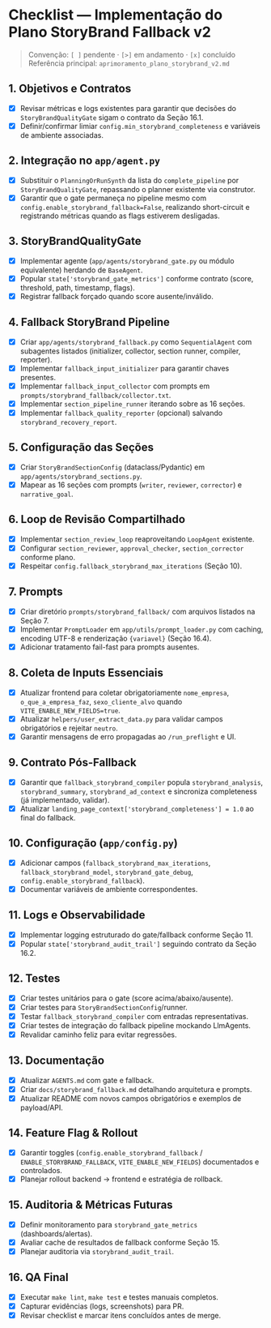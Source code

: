 # Checklist — Implementação do Plano StoryBrand Fallback v2

> Convenção: `[ ]` pendente · `[>]` em andamento · `[x]` concluído
> Referência principal: `aprimoramento_plano_storybrand_v2.md`

## 1. Objetivos e Contratos
- [x] Revisar métricas e logs existentes para garantir que decisões do `StoryBrandQualityGate` sigam o contrato da Seção 16.1.
- [x] Definir/confirmar limiar `config.min_storybrand_completeness` e variáveis de ambiente associadas.

## 2. Integração no `app/agent.py`
- [x] Substituir o `PlanningOrRunSynth` da lista do `complete_pipeline` por `StoryBrandQualityGate`, repassando o planner existente via construtor.
- [x] Garantir que o gate permaneça no pipeline mesmo com `config.enable_storybrand_fallback=False`, realizando short-circuit e registrando métricas quando as flags estiverem desligadas.

## 3. StoryBrandQualityGate
- [x] Implementar agente (`app/agents/storybrand_gate.py` ou módulo equivalente) herdando de `BaseAgent`.
- [x] Popular `state['storybrand_gate_metrics']` conforme contrato (score, threshold, path, timestamp, flags).
- [x] Registrar fallback forçado quando score ausente/inválido.

## 4. Fallback StoryBrand Pipeline
- [x] Criar `app/agents/storybrand_fallback.py` como `SequentialAgent` com subagentes listados (initializer, collector, section runner, compiler, reporter).
- [x] Implementar `fallback_input_initializer` para garantir chaves presentes.
- [x] Implementar `fallback_input_collector` com prompts em `prompts/storybrand_fallback/collector.txt`.
- [x] Implementar `section_pipeline_runner` iterando sobre as 16 seções.
- [x] Implementar `fallback_quality_reporter` (opcional) salvando `storybrand_recovery_report`.

## 5. Configuração das Seções
- [x] Criar `StoryBrandSectionConfig` (dataclass/Pydantic) em `app/agents/storybrand_sections.py`.
- [x] Mapear as 16 seções com prompts (`writer`, `reviewer`, `corrector`) e `narrative_goal`.

## 6. Loop de Revisão Compartilhado
- [x] Implementar `section_review_loop` reaproveitando `LoopAgent` existente.
- [x] Configurar `section_reviewer`, `approval_checker`, `section_corrector` conforme plano.
- [x] Respeitar `config.fallback_storybrand_max_iterations` (Seção 10).

## 7. Prompts
- [x] Criar diretório `prompts/storybrand_fallback/` com arquivos listados na Seção 7.
- [x] Implementar `PromptLoader` em `app/utils/prompt_loader.py` com caching, encoding UTF-8 e renderização `{variavel}` (Seção 16.4).
- [x] Adicionar tratamento fail-fast para prompts ausentes.

## 8. Coleta de Inputs Essenciais
- [x] Atualizar frontend para coletar obrigatoriamente `nome_empresa`, `o_que_a_empresa_faz`, `sexo_cliente_alvo` quando `VITE_ENABLE_NEW_FIELDS=true`.
- [x] Atualizar `helpers/user_extract_data.py` para validar campos obrigatórios e rejeitar `neutro`.
- [x] Garantir mensagens de erro propagadas ao `/run_preflight` e UI.

## 9. Contrato Pós-Fallback
- [x] Garantir que `fallback_storybrand_compiler` popula `storybrand_analysis`, `storybrand_summary`, `storybrand_ad_context` e sincroniza completeness (já implementado, validar).
- [x] Atualizar `landing_page_context['storybrand_completeness'] = 1.0` ao final do fallback.

## 10. Configuração (`app/config.py`)
- [x] Adicionar campos (`fallback_storybrand_max_iterations`, `fallback_storybrand_model`, `storybrand_gate_debug`, `config.enable_storybrand_fallback`).
- [x] Documentar variáveis de ambiente correspondentes.

## 11. Logs e Observabilidade
- [x] Implementar logging estruturado do gate/fallback conforme Seção 11.
- [x] Popular `state['storybrand_audit_trail']` seguindo contrato da Seção 16.2.

## 12. Testes
- [x] Criar testes unitários para o gate (score acima/abaixo/ausente).
- [x] Criar testes para `StoryBrandSectionConfig`/runner.
- [x] Testar `fallback_storybrand_compiler` com entradas representativas.
- [x] Criar testes de integração do fallback pipeline mockando LlmAgents.
- [x] Revalidar caminho feliz para evitar regressões.

## 13. Documentação
- [x] Atualizar `AGENTS.md` com gate e fallback.
- [x] Criar `docs/storybrand_fallback.md` detalhando arquitetura e prompts.
- [x] Atualizar README com novos campos obrigatórios e exemplos de payload/API.

## 14. Feature Flag & Rollout
- [x] Garantir toggles (`config.enable_storybrand_fallback` / `ENABLE_STORYBRAND_FALLBACK`, `VITE_ENABLE_NEW_FIELDS`) documentados e controlados.
- [x] Planejar rollout backend → frontend e estratégia de rollback.

## 15. Auditoria & Métricas Futuras
- [x] Definir monitoramento para `storybrand_gate_metrics` (dashboards/alertas).
- [x] Avaliar cache de resultados de fallback conforme Seção 15.
- [x] Planejar auditoria via `storybrand_audit_trail`.

## 16. QA Final
- [x] Executar `make lint`, `make test` e testes manuais completos.
- [x] Capturar evidências (logs, screenshots) para PR.
- [x] Revisar checklist e marcar itens concluídos antes de merge.
